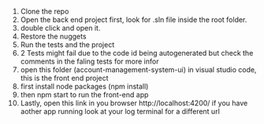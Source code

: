 1. Clone the repo
2. Open the back end project first, look for .sln file inside the root folder.
3. double click and open it.
5. Restore the nuggets
6. Run the tests and the project
7. 2 Tests might fail due to the code id being autogenerated but check the comments in the faling tests for more infor
8. open this folder (account-management-system-ui) in visual studio code, this is the front end project
9. first install node packages (npm install)
10. then npm start to run the front-end app
11. Lastly, open this link in you browser http://localhost:4200/ if you have aother app running look at your log terminal for a different url
